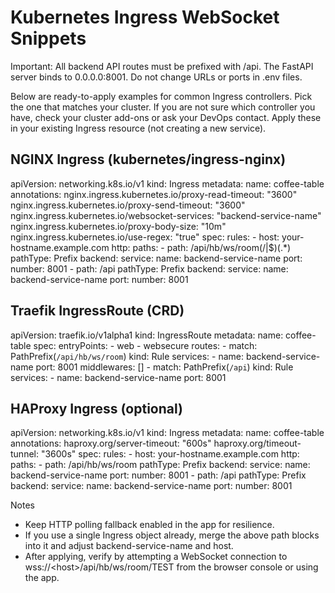 # Kubernetes Ingress WebSocket Snippets

Important: All backend API routes must be prefixed with /api. The FastAPI server binds to 0.0.0.0:8001. Do not change URLs or ports in .env files.

Below are ready-to-apply examples for common Ingress controllers. Pick the one that matches your cluster. If you are not sure which controller you have, check your cluster add-ons or ask your DevOps contact. Apply these in your existing Ingress resource (not creating a new service).

NGINX Ingress (kubernetes/ingress-nginx)
---
apiVersion: networking.k8s.io/v1
kind: Ingress
metadata:
  name: coffee-table
  annotations:
    nginx.ingress.kubernetes.io/proxy-read-timeout: "3600"
    nginx.ingress.kubernetes.io/proxy-send-timeout: "3600"
    nginx.ingress.kubernetes.io/websocket-services: "backend-service-name"
    nginx.ingress.kubernetes.io/proxy-body-size: "10m"
    nginx.ingress.kubernetes.io/use-regex: "true"
spec:
  rules:
    - host: your-hostname.example.com
      http:
        paths:
          - path: /api/hb/ws/room(/|$)(.*)
            pathType: Prefix
            backend:
              service:
                name: backend-service-name
                port:
                  number: 8001
          - path: /api
            pathType: Prefix
            backend:
              service:
                name: backend-service-name
                port:
                  number: 8001

Traefik IngressRoute (CRD)
---
apiVersion: traefik.io/v1alpha1
kind: IngressRoute
metadata:
  name: coffee-table
spec:
  entryPoints:
    - web
    - websecure
  routes:
    - match: PathPrefix(`/api/hb/ws/room`)
      kind: Rule
      services:
        - name: backend-service-name
          port: 8001
      middlewares: []
    - match: PathPrefix(`/api`)
      kind: Rule
      services:
        - name: backend-service-name
          port: 8001

HAProxy Ingress (optional)
---
apiVersion: networking.k8s.io/v1
kind: Ingress
metadata:
  name: coffee-table
  annotations:
    haproxy.org/server-timeout: "600s"
    haproxy.org/timeout-tunnel: "3600s"
spec:
  rules:
    - host: your-hostname.example.com
      http:
        paths:
          - path: /api/hb/ws/room
            pathType: Prefix
            backend:
              service:
                name: backend-service-name
                port:
                  number: 8001
          - path: /api
            pathType: Prefix
            backend:
              service:
                name: backend-service-name
                port:
                  number: 8001

Notes
- Keep HTTP polling fallback enabled in the app for resilience.
- If you use a single Ingress object already, merge the above path blocks into it and adjust backend-service-name and host.
- After applying, verify by attempting a WebSocket connection to wss://&lt;host&gt;/api/hb/ws/room/TEST from the browser console or using the app.